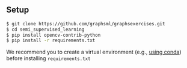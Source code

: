 Setup
-----

```bash
$ git clone https://github.com/graphsml/graphsexercises.git
$ cd semi_supervised_learning
$ pip install opencv-contrib-python
$ pip install -r requirements.txt
```

We recommend you to create a virtual environment (e.g., [using conda](https://docs.conda.io/projects/conda/en/latest/user-guide/tasks/manage-environments.html#creating-an-environment-with-commands))
before installing `requirements.txt`
